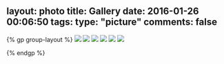 layout: photo
title: Gallery
date: 2016-01-26 00:06:50
tags:
type: "picture"
comments: false
---

{% gp group-layout %}
  ![](http://7xoirq.com1.z0.glb.clouddn.com/tupian2-IMG_2515-min.PNG)
  ![](http://7xoirq.com1.z0.glb.clouddn.com/tupian2-IMG_2512-min.PNG)
  ![](http://7xoirq.com1.z0.glb.clouddn.com/tupian2-IMG_2513-min.PNG)
  ![](http://7xoirq.com1.z0.glb.clouddn.com/tupian2-IMG_2511-min.PNG)
  ![](http://7xoirq.com1.z0.glb.clouddn.com/tupian2-IMG_2510-min.PNG)
  ![](http://7xoirq.com1.z0.glb.clouddn.com/tupian2-IMG_2509-min.PNG)


{% endgp %}
